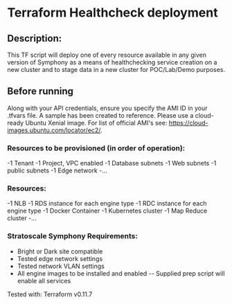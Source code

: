 # Terraform Healthcheck deployment

## Description:
This TF script will deploy one of every resource available in any given version of Symphony as a means of healthchecking service creation on a new cluster and to stage data in a new cluster for POC/Lab/Demo purposes.

## Before running
Along with your API credentials, ensure you specify the AMI ID in your .tfvars file. A sample has been created to reference. Please use a cloud-ready Ubuntu Xenial image. For list of official AMI's see: https://cloud-images.ubuntu.com/locator/ec2/.

### Resources to be provisioned (in order of operation):
-1 Tenant
-1 Project, VPC enabled
-1 Database subnets
-1 Web subnets
-1 public subnets
-1 Edge network
-...

### Resources:
-1 NLB
-1 RDS instance for each engine type
-1 RDC instance for each engine type
-1 Docker Container
-1 Kubernetes cluster
-1 Map Reduce cluster
-...

### Stratoscale Symphony Requirements:
- Bright or Dark site compatible 
- Tested edge network settings
- Tested network VLAN settings
- All engine images to be installed and enabled
-- Supplied prep script will enable all services

Tested with: Terraform v0.11.7
